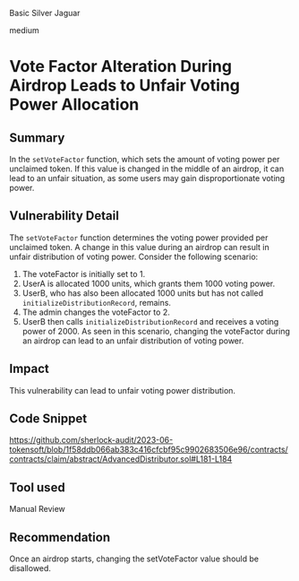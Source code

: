 Basic Silver Jaguar

medium

# Vote Factor Alteration During Airdrop Leads to Unfair Voting Power Allocation

## Summary
In the `setVoteFactor` function, which sets the amount of voting power per unclaimed token. If this value is changed in the middle of an airdrop, it can lead to an unfair situation, as some users may gain disproportionate voting power.



## Vulnerability Detail
The `setVoteFactor` function determines the voting power provided per unclaimed token. A change in this value during an airdrop can result in unfair distribution of voting power. Consider the following scenario:

1. The voteFactor is initially set to 1.
2. UserA is allocated 1000 units, which grants them 1000 voting power.
3. UserB, who has also been allocated 1000 units but has not called `initializeDistributionRecord`, remains.
4. The admin changes the voteFactor to 2.
5. UserB then calls `initializeDistributionRecord` and receives a voting power of 2000.
As seen in this scenario, changing the voteFactor during an airdrop can lead to an unfair distribution of voting power.
## Impact
This vulnerability can lead to unfair voting power distribution.

## Code Snippet
https://github.com/sherlock-audit/2023-06-tokensoft/blob/1f58ddb066ab383c416cfcbf95c9902683506e96/contracts/contracts/claim/abstract/AdvancedDistributor.sol#L181-L184
## Tool used

Manual Review

## Recommendation
Once an airdrop starts, changing the setVoteFactor value should be disallowed.
